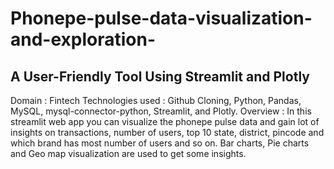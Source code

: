 # Phonepe-pulse-data-visualization-and-exploration-
## A User-Friendly Tool Using Streamlit and Plotly
Domain : Fintech
Technologies used : Github Cloning, Python, Pandas, MySQL, mysql-connector-python, Streamlit, and Plotly.
Overview : In this streamlit web app you can visualize the phonepe pulse data and gain lot of insights on transactions, number of users, top 10 state, district, pincode and which brand has most number of users and so on. Bar charts, Pie charts and Geo map visualization are used to get some insights.
